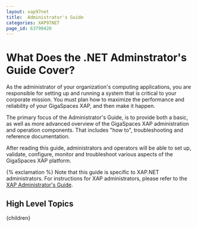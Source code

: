 ```yaml
---
layout: xap97net
title:  Administrator's Guide
categories: XAP97NET
page_id: 63799420
---
```


# What Does the .NET Adminstrator's Guide Cover?

As the administrator of your organization's computing applications, you are responsible for setting up and running a system that is critical to your corporate mission. You must plan how to maximize the performance and reliability of your GigaSpaces XAP, and then make it happen.

The primary focus of the Administrator's Guide, is to provide both a basic, as well as more advanced overview of the GigaSpaces XAP administration and operation components. That includes "how to", troubleshooting and reference documentation.

After reading this guide, administrators and operators will be able to set up, validate, configure, monitor and troubleshoot various aspects of the GigaSpaces XAP platform.

{% exclamation %} Note that this guide is specific to XAP.NET administrators. For instructions for XAP administrators, please refer to the [XAP Administrator's Guide](http://wiki.gigaspaces.com/wiki/display/XAP95/Administrator's+Guide).

## High Level Topics

{children}
